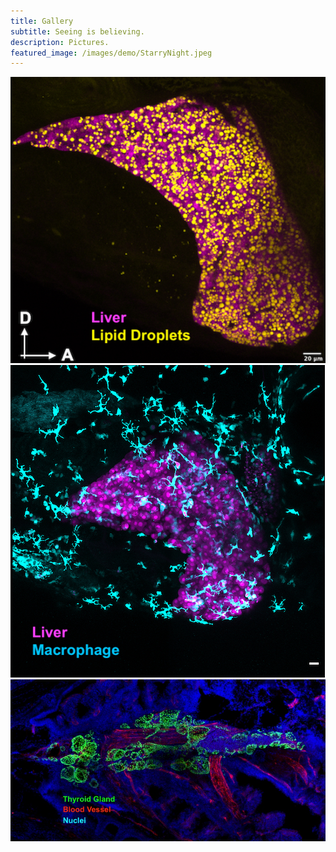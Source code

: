 ```yaml
---
title: Gallery
subtitle: Seeing is believing.
description: Pictures.
featured_image: /images/demo/StarryNight.jpeg
---
```



<!--
<div class="gallery" data-columns="1">
    {% include image.html url="/images/gallery/Steatosis.png" description="Zebrafish liver (pink) displaying starvation induced accumulation of lipid droplets (yellow)" %}
    {% include image.html url="/images/gallery/Fed_MAX_Image-1.png" description="Zebrafish liver (pink) displaying starvation induced accumulation of lipid droplets (yellow)" %}
    {% include image.html url="/images/gallery/Thyroid adult_flt1.png" description="Zebrafish liver (pink) displaying starvation induced accumulation of lipid droplets (yellow)" %}
</div>
-->


<!--
<div class="gallery" data-columns="1" >
    <div style="text-align: center">
    <img src="/images/gallery/Steatosis.png" style="text-align: center"> 
    <p>Zebrafish liver (magenta) displaying starvation induced accumulation of lipid droplets (yellow)</p>  
    <br/>
    </div>
    <div style="text-align: center">
    <img src="/images/gallery/Fed_MAX_Image-1.png" style="text-align: center"> 
    <p>Zebrafish hepatocytes (magenta) being phagocytosed by marcrophages (cyan)</p>  
    <br/>
    </div>
    <div style="text-align: center">
    <img src="/images/gallery/Thyroid adult_flt1.png" style="text-align: center">
    <p>Zebrafish thyroid gland (green) surrounding blood vessel (red). Nuclei in blue.</p>  
    <br/>
    </div>
</div>-->

<div class="gallery" data-columns="2" style="height=400px">
    <img src="/images/gallery/Steatosis.jpg"> 
    <img src="/images/gallery/Fed_MAX_Image-1.jpg"> 
    <img src="/images/gallery/Thyroid adult_flt1.jpg">
</div>